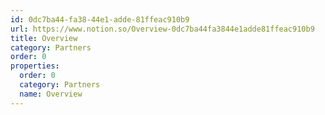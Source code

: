 ```yaml
---
id: 0dc7ba44-fa38-44e1-adde-81ffeac910b9
url: https://www.notion.so/Overview-0dc7ba44fa3844e1adde81ffeac910b9
title: Overview
category: Partners
order: 0
properties:
  order: 0
  category: Partners
  name: Overview
---
```


<!-- included database 81090f8e-707a-4076-8ccf-6d58783e25cc -->
